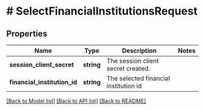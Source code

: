 # # SelectFinancialInstitutionsRequest

## Properties

Name | Type | Description | Notes
------------ | ------------- | ------------- | -------------
**session_client_secret** | **string** | The session client secret created. |
**financial_institution_id** | **string** | The selected financial institution id |

[[Back to Model list]](../../README.md#models) [[Back to API list]](../../README.md#endpoints) [[Back to README]](../../README.md)
